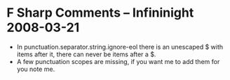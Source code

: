 # F Sharp Comments – Infininight 2008-03-21

* In punctuation.separator.string.ignore-eol there is an unescaped $ with items after it, there can never be items after a $.
* A few punctuation scopes are missing, if you want me to add them for you note me.
